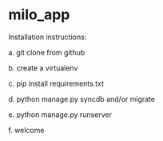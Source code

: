 milo_app
========
Installation instructions:

 a. git clone from github

 b. create a virtualenv

 c. pip install requirements.txt

 d. python manage.py syncdb and/or migrate

 e. python manage.py runserver

 f. welcome
